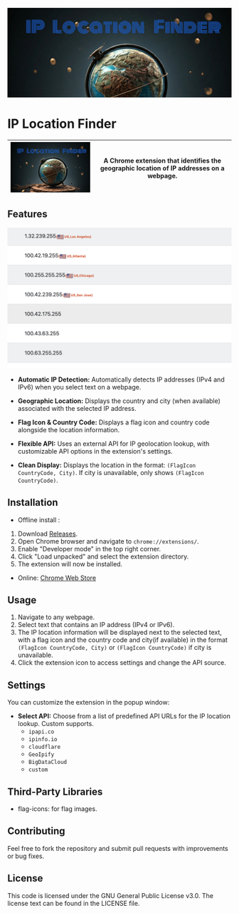 ![02.jpg](./img/02.jpg)

# IP Location Finder

| ![01](./img/01.jpg) | A Chrome extension that identifies the geographic location of IP addresses on a webpage. |
|----------------------------------|-----------------------------|


## Features

![2](./img/1.png)
*   **Automatic IP Detection:** Automatically detects IP addresses (IPv4 and IPv6) when you select text on a webpage.
*   **Geographic Location:** Displays the country and city (when available) associated with the selected IP address.
*   **Flag Icon & Country Code:** Displays a flag icon and country code alongside the location information.
*   **Flexible API:** Uses an external API for IP geolocation lookup, with customizable API options in the extension's settings.

*   **Clean Display:** Displays the location in the format: `(FlagIcon CountryCode, City)`. If city is unavailable, only shows `(FlagIcon CountryCode)`.

## Installation

* Offline install :

1.  Download [Releases](https://github.com/Yanel85/IP-Location-Finder/releases).
2.  Open Chrome browser and navigate to `chrome://extensions/`.
3.  Enable "Developer mode" in the top right corner.
4.  Click "Load unpacked" and select the extension directory.
5.  The extension will now be installed.

* Online: [Chrome Web Store ](https://chromewebstore.google.com/detail/ip-%E5%9C%B0%E5%9D%80%E5%AE%9A%E4%BD%8D%E5%99%A8/eohliaamdakpjlipdfdkpgjnpbdbipel)

## Usage

1.  Navigate to any webpage.
2.  Select text that contains an IP address (IPv4 or IPv6).
3.  The IP location information will be displayed next to the selected text, with a flag icon and the country code and city(if available) in the format `(FlagIcon CountryCode, City)` or  `(FlagIcon CountryCode)` if city is unavailable.
4.  Click the extension icon to access settings and change the API source.

## Settings

You can customize the extension in the popup window:

*   **Select API:** Choose from a list of predefined API URLs for the IP location lookup. Custom supports.
    *   `ipapi.co`
    *   `ipinfo.io`
    *   `cloudflare`
    *   `GeoIpify`
    *   `BigDataCloud`
    *   `custom`

## Third-Party Libraries
* flag-icons: for flag images.

## Contributing

Feel free to fork the repository and submit pull requests with improvements or bug fixes.

## License

This code is licensed under the GNU General Public License v3.0. The license text can be found in the LICENSE file.
